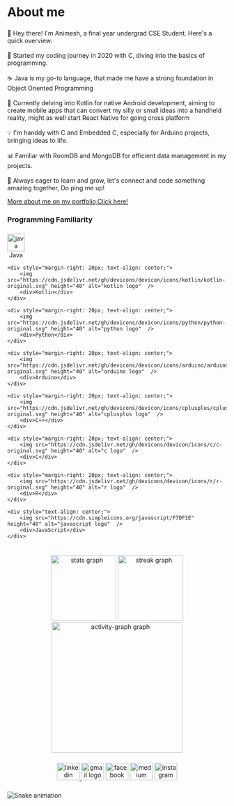 <h1 align="left">About me</h1>

###

<p align="left">👋 Hey there! I'm Animesh, a final year undergrad CSE Student. Here's a quick overview:<br>
<br>🚀 Started my coding journey in 2020 with C, diving into the basics of programming.<br>
<br>☕ Java is my go-to language, that made me have a strong foundation in Object Oriented Programming<br>
<br>📱 Currently delving into Kotlin for native Android development, aiming to create mobile apps that can convert my silly or small ideas into a handheld reality, might as well start React Native for going cross platform<br>
<br>💡 I'm handdy with C and Embedded C, especially for Arduino projects, bringing ideas to life.<br>
<br>📊 Familiar with RoomDB and MongoDB for efficient data management in my projects.<br>
<br>🌱 Always eager to learn and grow, let's connect and code something amazing together, Do ping me up!</p>

<a href="https://underdog-7k7.github.io/Portfolio-Website/">More about me on my portfolio,Click here!</a>

###

<h3 align="left">Programming Familiarity</h3>

###

<div style="display: flex; flex-wrap: wrap;">
    <div style="margin-right: 20px; text-align: center;">
        <img src="https://cdn.jsdelivr.net/gh/devicons/devicon/icons/java/java-original.svg" height="40" alt="java logo"  />
        <div>Java</div>
    </div>

    <div style="margin-right: 20px; text-align: center;">
        <img src="https://cdn.jsdelivr.net/gh/devicons/devicon/icons/kotlin/kotlin-original.svg" height="40" alt="kotlin logo"  />
        <div>Kotlin</div>
    </div>

    <div style="margin-right: 20px; text-align: center;">
        <img src="https://cdn.jsdelivr.net/gh/devicons/devicon/icons/python/python-original.svg" height="40" alt="python logo"  />
        <div>Python</div>
    </div>

    <div style="margin-right: 20px; text-align: center;">
        <img src="https://cdn.jsdelivr.net/gh/devicons/devicon/icons/arduino/arduino-original.svg" height="40" alt="arduino logo"  />
        <div>Arduino</div>
    </div>

    <div style="margin-right: 20px; text-align: center;">
        <img src="https://cdn.jsdelivr.net/gh/devicons/devicon/icons/cplusplus/cplusplus-original.svg" height="40" alt="cplusplus logo"  />
        <div>C++</div>
    </div>

    <div style="margin-right: 20px; text-align: center;">
        <img src="https://cdn.jsdelivr.net/gh/devicons/devicon/icons/c/c-original.svg" height="40" alt="c logo"  />
        <div>C</div>
    </div>

    <div style="margin-right: 20px; text-align: center;">
        <img src="https://cdn.jsdelivr.net/gh/devicons/devicon/icons/r/r-original.svg" height="40" alt="r logo"  />
        <div>R</div>
    </div>

    <div style="text-align: center;">
        <img src="https://cdn.simpleicons.org/javascript/F7DF1E" height="40" alt="javascript logo"  />
        <div>JavaScript</div>
    </div>
</div>


###
###

<div align="center">
  <img src="https://github-readme-stats.vercel.app/api?username=underdog-7k7&hide_title=false&hide_rank=false&show_icons=true&include_all_commits=true&count_private=true&disable_animations=false&theme=dracula&locale=en&hide_border=false&order=1" height="150" alt="stats graph"  />
  <img src="https://streak-stats.demolab.com?user=underdog-7k7&locale=en&mode=daily&theme=dracula&hide_border=false&border_radius=5&order=3" height="150" alt="streak graph"  />
  <img src="https://github-readme-activity-graph.vercel.app/graph?username=underdog-7k7&radius=16&theme=react&area=true&order=5" height="300" alt="activity-graph graph"  />
</div>

###

<div align="center">
  <a href="https://www.linkedin.com/" target="_blank">
    <img src="https://raw.githubusercontent.com/maurodesouza/profile-readme-generator/master/src/assets/icons/social/linkedin/default.svg" width="52" height="40" alt="linkedin logo"  />
  </a>
  <img src="https://raw.githubusercontent.com/maurodesouza/profile-readme-generator/master/src/assets/icons/social/gmail/default.svg" width="52" height="40" alt="gmail logo"  />
  <img src="https://raw.githubusercontent.com/maurodesouza/profile-readme-generator/master/src/assets/icons/social/facebook/default.svg" width="52" height="40" alt="facebook logo"  />
  <img src="https://raw.githubusercontent.com/maurodesouza/profile-readme-generator/master/src/assets/icons/social/medium/default.svg" width="52" height="40" alt="medium logo"  />
  <img src="https://raw.githubusercontent.com/maurodesouza/profile-readme-generator/master/src/assets/icons/social/instagram/default.svg" width="52" height="40" alt="instagram logo"  />
</div>

###

<img src="https://raw.githubusercontent.com/underdog-7k7/underdog-7k7/output/snake.svg" alt="Snake animation" />

###
